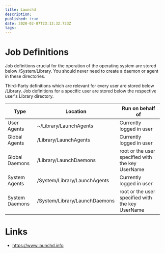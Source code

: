 ```yaml
---
title: Launchd
description:
published: true
date: 2020-02-07T23:13:32.723Z
tags:
---
```



# Job Definitions

Job definitions crucial for the operation of the operating system are stored below /System/Library. You should never need to create a daemon or agent in these directories.

Third-Party definitions which are relevant for every user are stored below /Library. Job definitions for a specific user are stored below the respective user's Library directory.

| Type           | Location                      | Run on behalf of                                 |
|----------------|-------------------------------|--------------------------------------------------|
| User Agents    | ~/Library/LaunchAgents        | Currently logged in user                         |
| Global Agents  | /Library/LaunchAgents         | Currently logged in user                         |
| Global Daemons | /Library/LaunchDaemons        | root or the user specified with the key UserName |
| System Agents  | /System/Library/LaunchAgents  | Currently logged in user                         |
| System Daemons | /System/Library/LaunchDaemons | root or the user specified with the key UserName |

# Links
- https://www.launchd.info
